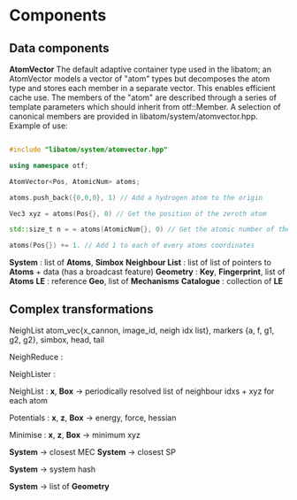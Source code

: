 # Components

## Data components

**AtomVector** The default adaptive container type used in the libatom; an AtomVector models a vector of "atom" types but decomposes the atom type and stores each member in a separate vector. This enables efficient cache use. The members of the "atom" are described through a series of template parameters which should inherit from otf::Member. A selection of canonical members are provided in libatom/system/atomvector.hpp. Example of use:

```c++

#include "libatom/system/atomvector.hpp"

using namespace otf;

AtomVector<Pos, AtomicNum> atoms;

atoms.push_back({0,0,0}, 1) // Add a hydrogen atom to the origin

Vec3 xyz = atoms(Pos{}, 0) // Get the position of the zeroth atom

std::size_t n = = atoms(AtomicNum{}, 0) // Get the atomic number of the zeroth atom

atoms(Pos{}) += 1. // Add 1 to each of every atoms coordinates

```

**System** : list of **Atoms**, **Simbox** 
**Neighbour List** : list of list of pointers to **Atoms** + data (has a broadcast feature)
**Geometry** : **Key**, **Fingerprint**, list of **Atoms**
**LE** : reference **Geo**, list of **Mechanisms** 
**Catalogue** : collection of **LE**

## Complex transformations



NeighList atom_vec{x_cannon, image_id, neigh idx list}, markers {a, f, g1, g2, g2}, simbox, head, tail



NeighReduce :
 
NeighLister :



NeighList :  **x**, **Box** -> periodically resolved list of neighbour idxs + xyz for each atom

Potentials : **x**, **z**, **Box** -> energy, force, hessian 

Minimise :  **x**, **z**, **Box** -> minimum xyz

**System** -> closest MEC
**System** -> closest SP

**System** -> system hash

**System** -> list of **Geometry**


